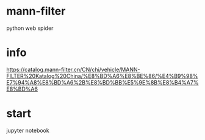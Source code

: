 # mann-filter
python web spider

# info

https://catalog.mann-filter.cn/CN/chi/vehicle/MANN-FILTER%20Katalog%20China/%E8%BD%A6%E8%BE%86/%E4%B9%98%E7%94%A8%E8%BD%A6%2B%E8%BD%BB%E5%9E%8B%E8%B4%A7%E8%BD%A6

# start
jupyter notebook

